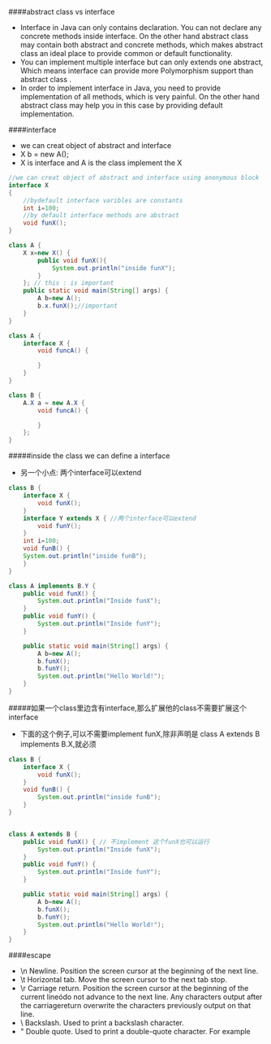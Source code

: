####abstract class vs interface
- Interface in Java can only contains declaration. You can not declare any concrete methods inside interface. On the other hand abstract class may contain both abstract and concrete methods, which makes abstract class an ideal place to provide common or default functionality.
- You can implement multiple interface but can only extends one abstract, Which means interface can provide more Polymorphism support than abstract class .
- In order to implement interface in Java, you need to provide implementation of all methods, which is very painful. On the other hand abstract class may help you in this case by providing default implementation.

####interface
- we can creat object of abstract and interface
- X b = new A();
- X is interface and A is the class implement the X

```java
//we can creat object of abstract and interface using anonymous block
interface X
{
	//bydefault interface varibles are constants
	int i=100;
	//by default interface methods are abstract
	void funX();
}

class A {
	X x=new X() {
		public void funX(){
			System.out.println("inside funX");
		}
	}; // this : is important
	public static void main(String[] args) {
		A b=new A();
		b.x.funX();//important
	}
}

```

```java
class A {
	interface X {
		void funcA() {

		}
	}
}

class B {
	A.X a = new A.X {
		void funcA() {

		}
	};
}
```
#####inside the class we can define a interface
- 另一个小点: 两个interface可以extend

```java
class B {
	interface X {
		void funX();
	}
	interface Y extends X { //两个interface可以extend
		void funY();
	}
	int i=100;
	void funB() {
	System.out.println("inside funB");
	}
}

class A implements B.Y {
	public void funX() {
		System.out.println("Inside funX");
	}
	public void funY() {
		System.out.println("Inside funY");
	}

	public static void main(String[] args) {
		A b=new A();
		b.funX();
		b.funY();
		System.out.println("Hello World!");
	}
}
```

#####如果一个class里边含有interface,那么扩展他的class不需要扩展这个interface
- 下面的这个例子,可以不需要implement funX,除非声明是 class A extends B implements  B.X,就必须

```java
class B {
	interface X {
		void funX();
	}
	void funB() {
		System.out.println("inside funB");
	}
}


class A extends B {
	public void funX() { // 不implement 这个funX也可以运行
		System.out.println("Inside funX");
	}
	public void funY() {
		System.out.println("Inside funY");
	}

	public static void main(String[] args) {
		A b=new A();
		b.funX();
		b.funY();
		System.out.println("Hello World!");
	}
}
```

####escape
- \n Newline. Position the screen cursor at the beginning of the next line.
- \t Horizontal tab. Move the screen cursor to the next tab stop.
- \r Carriage return. Position the screen cursor at the beginning of the current lineódo not advance to the next line. Any characters output after the carriagereturn overwrite the characters previously output on that line.
- \\ Backslash. Used to print a backslash character.
- \" Double quote. Used to print a double-quote character. For example
